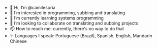 - 👋 Hi, I’m @camilesoria
- 👀 I’m interested in programming, subbing and translating
- 🌱 I’m currently learning systems programming
- 💞️ I’m looking to collaborate on translating and subbing projects
- 📫 How to reach me: currently, there's no way to do that
- ✨ Languages I speak: Portuguese (Brazil), Spanish, English, Mandarin Chinese
<!---
camilesoria/camilesoria is a ✨ special ✨ repository because its `README.md` (this file) appears on your GitHub profile.
You can click the Preview link to take a look at your changes.
--->
